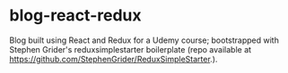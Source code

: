 # blog-react-redux

Blog built using React and Redux for a Udemy course; bootstrapped with Stephen Grider's reduxsimplestarter boilerplate (repo available at https://github.com/StephenGrider/ReduxSimpleStarter.).
